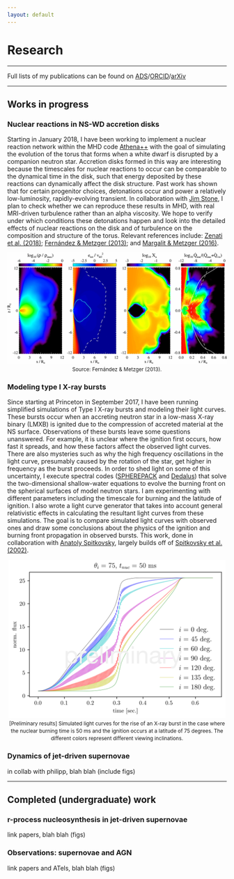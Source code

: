 ```yaml
---
layout: default
---
```


# Research
---
Full lists of my publications can be found on [ADS](https://ui.adsabs.harvard.edu/#search/q=author%3A%22Halevi%2C%20Goni%22&sort=date%20desc%2C%20bibcode%20desc)/[ORCID](https://orcid.org/0000-0002-7232-101X)/[arXiv](https://arxiv.org/search/?query=halevi%2Cgoni&searchtype=all&source=header)

---

## Works in progress
### Nuclear reactions in NS-WD accretion disks
Starting in January 2018, I have been working to implement a nuclear reaction network within the MHD code [Athena++](https://princetonuniversity.github.io/athena/) with the goal of simulating the evolution of the torus that forms when a white dwarf is disrupted by a companion neutron star. Accretion disks formed in this way are interesting because the timescales for nuclear reactions to occur can be comparable to the dynamical time in the disk, such that energy deposited by these reactions can dynamically affect the disk structure. Past work has shown that for certain progenitor choices, detonations occur and power a relatively low-luminosity, rapidly-evolving transient. In collaboration with [Jim Stone](https://www.astro.princeton.edu/~jstone/), I plan to check whether we can reproduce these results in MHD, with real MRI-driven turbulence rather than an alpha viscosity. We hope to verify under which conditions these detonations happen and look into the detailed effects of nuclear reactions on the disk and of turbulence on the composition and structure of the torus. Relevant references include: [Zenati et al. (2018)](https://ui.adsabs.harvard.edu/#abs/2018arXiv180709777Z/abstract); [Fernández & Metzger (2013)](https://ui.adsabs.harvard.edu/#abs/2013ApJ...763..108F/abstract); and [Margalit & Metzger (2016)](https://ui.adsabs.harvard.edu/#abs/2016MNRAS.461.1154M/abstract).

<center><img src="figures/fernandezmetzger.jpg" alt="FM2013" width="700px"/></center>
<center><small>Source: Fernández & Metzger (2013).</small></center>

### Modeling type I X-ray bursts
Since starting at Princeton in September 2017, I have been running simplified simulations of Type I X-ray bursts and modeling their light curves. These bursts occur when an accreting neutron star in a low-mass X-ray binary (LMXB) is ignited due to the compression of accreted material at the NS surface. Observations of these bursts leave some questions unanswered. For example, it is unclear where the ignition first occurs, how fast it spreads, and how these factors affect the observed light curves. There are also mysteries such as why the high frequency oscillations in the light curve, presumably caused by the rotation of the star, get higher in frequency as the burst proceeds. In order to shed light on some of this uncertainty, I execute spectral codes ([SPHEREPACK](https://www2.cisl.ucar.edu/resources/legacy/spherepack) and [Dedalus](http://dedalus-project.org)) that solve the two-dimensional shallow-water equations to evolve the burning front on the spherical surfaces of model neutron stars. I am experimenting with different parameters including the timescale for burning and the latitude of ignition. I also wrote a light curve generator that takes into account general relativistic effects in calculating the resultant light curves from these simulations. The goal is to compare simulated light curves with observed ones and draw some conclusions about the physics of the ignition and burning front propagation in observed bursts. This work, done in collaboration with [Anatoly Spitkovsky](https://www.astro.princeton.edu/~anatoly/), largely builds off of [Spitkovsky et al. (2002)](https://ui.adsabs.harvard.edu/#abs/2002ApJ...566.1018S/abstract).

<center><img src="figures/nsburn.png" alt="nsburn" width="500px"/></center>
<center><small>[Preliminary results] Simulated light curves for the rise of an X-ray burst in the case where the nuclear burning time is 50 ms and the ignition occurs at a latitude of 75 degrees. The different colors represent different viewing inclinations.</small></center>

### Dynamics of jet-driven supernovae
in collab with philipp, blah blah (include figs)

---

## Completed (undergraduate) work
### r-process nucleosynthesis in jet-driven supernovae
link papers, blah blah (figs)
### Observations: supernovae and AGN
link papers and ATels, blah blah (figs)

